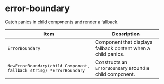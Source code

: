 # error-boundary

Catch panics in child components and render a fallback.

| Item | Description |
| --- | --- |
| `ErrorBoundary` | Component that displays fallback content when a child panics. |
| `NewErrorBoundary(child Component, fallback string) *ErrorBoundary` | Constructs an `ErrorBoundary` around a child component. |

